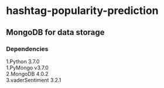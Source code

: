 # hashtag-popularity-prediction

## MongoDB for data storage

### Dependencies 
1.Python 3.7.0  
1.PyMongo v3.7.0  
2.MongoDB 4.0.2  
3.vaderSentiment 3.2.1  

